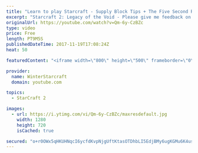 ```yaml
---
title: "Learn to play Starcraft - Supply Block Tips + The Five Second Rule (Basic Guide & Tutorial)"
excerpt: "Starcraft 2: Legacy of the Void - Please give me feedback on this general video style/commentary, hopefully it helps you guys out!  Can very easily make more on different concepts if it is the right direction!  Sc2ReplayStats - http://www.sc2replaystats.com"
originalUrl: https://youtube.com/watch?v=Qm-6y-CzBZc
type: video
price: Free
length: PT9M5S
publishedDateTime: 2017-11-19T17:08:24Z
heat: 50

featuredContent: "<iframe width=\"800\" height=\"500\" frameborder=\"0\" src=\"https://www.youtube.com/embed/Qm-6y-CzBZc\" allow=\"accelerometer; autoplay; encrypted-media; gyroscope; picture-in-picture\" allowfullscreen></iframe>"

provider:
  name: WinterStarcraft
  domain: youtube.com

topics:
  - StarCraft 2

images:
  - url: https://i.ytimg.com/vi/Qm-6y-CzBZc/maxresdefault.jpg
    width: 1280
    height: 720
    isCached: true

secured: "o+r0OWx5qHKUHNqcI6ycfdKvpNjgUftKtasOTDhbLI5EdjBMy6ugKGMu6K4us00oAgc40kKA51yhdPXWR+XjDbO0t6r5hPkFoOlyp1imALaAQ7WiDdr+yt+VN3cm1xo9hdNhvfcMbM0Y6ZRS1f+0uIwNK5ViFBhcfqp2HnZJ1oAYQ0xGPrFvmgfFFP+tBFSWnwdFW5HCS420XQDKD81WclTp3kgAHOghYsN8RKX4U+FYcz44lrC/Aajm+VG0CGzu2k7thd3SNOIywnbFpeF5/HIQDIQ8kHed/cQIE8JG+8Gl+Szrk+SYYsY9UOI4fW3eA8cjpitgqtbz19lkmlbP9HI/T46VqsgpmMFhkq5jjqOp8GYcYGAxiUjYGcNmUmUQVW9jsZ3zaZktTthZqA5m4lec3CXEuWFK7Oxa1t14DX0=;CjlA5AzMv495eT53r/3tSA=="
---
```


